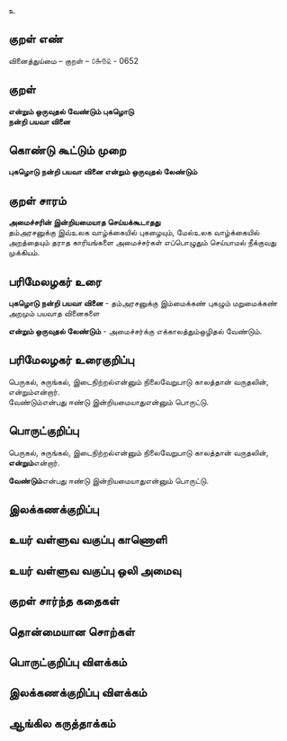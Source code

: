 உ

## குறள் எண் 

வினைத்துய்மை  – குறள் – ௦௬௫௨ - 0652  

## குறள் 

**என்றும் ஒருவுதல் வேண்டும் புகழொடு  
நன்றி பயவா வினை**  

## கொண்டு கூட்டும் முறை

**புகழொடு நன்றி பயவா வினை என்றும் ஒருவுதல் லேண்டும்**  

## குறள் சாரம் 

**அமைச்சரின் இன்றியமையாத செய்யக்கூடாதது**  
தம்அரசனுக்கு இவ்உலக வாழ்க்கையில் புகழையும், மேல்உலக வாழ்க்கையில் அறத்தையும் தராத காரியங்களை அமைச்சர்கள் எப்பொழுதும் செய்யாமல் நீக்குவது முக்கியம்.  

## பரிமேலழகர் உரை

**புகழொடு நன்றி பயவா வினை** - தம்அரசனுக்கு இம்மைக்கண் புகழும் மறுமைக்கண் அறமும் பயவாத வினைகளை  

**என்றும் ஒருவுதல் லேண்டும்** - அமைச்சர்க்கு எக்காலத்தும்ஒழிதல் வேண்டும்.  

## பரிமேலழகர் உரைகுறிப்பு   

பெருகல், சுருங்கல், இடைநிற்றல்என்னும் நிலைவேறுபாடு காலத்தான் வருதலின், என்றும்என்றார்.  
வேண்டும்என்பது ஈண்டு இன்றியமையாதுஎன்னும் பொருட்டு.   

## பொருட்குறிப்பு 

பெருகல், சுருங்கல், இடைநிற்றல்என்னும் நிலைவேறுபாடு காலத்தான் வருதலின், **என்றும்**என்றார்.  

**வேண்டும்**என்பது ஈண்டு இன்றியமையாதுஎன்னும் பொருட்டு.     

## இலக்கணக்குறிப்பு  


## உயர் வள்ளுவ வகுப்பு காணொளி


## உயர் வள்ளுவ வகுப்பு ஒலி அமைவு 

 
## குறள் சார்ந்த கதைகள் 


## தொன்மையான சொற்கள்


## பொருட்குறிப்பு விளக்கம்


## இலக்கணக்குறிப்பு விளக்கம்


## ஆங்கில கருத்தாக்கம் 


